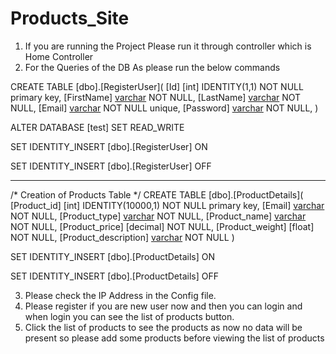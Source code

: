 # Products_Site

1. If you are running the Project Please run it through controller which is Home Controller
2. For the Queries of the DB As please run the below commands

CREATE TABLE [dbo].[RegisterUser](
	[Id] [int] IDENTITY(1,1) NOT NULL primary key,
	[FirstName] [varchar](100) NOT NULL,
	[LastName] [varchar](100) NOT NULL,
	[Email] [varchar](100) NOT NULL unique,
	[Password] [varchar](500) NOT NULL,
)

ALTER DATABASE [test] SET  READ_WRITE 

SET IDENTITY_INSERT [dbo].[RegisterUser] ON 

SET IDENTITY_INSERT [dbo].[RegisterUser] OFF

-----------------------------------------------------------------------------------------
/* Creation of Products Table */
CREATE TABLE [dbo].[ProductDetails](
	[Product_id] [int] IDENTITY(10000,1) NOT NULL primary key,
	[Email] [varchar](100) NOT NULL,
	[Product_type] [varchar](100) NOT NULL,
	[Product_name] [varchar](100) NOT NULL,
	[Product_price] [decimal] NOT NULL,
	[Product_weight] [float] NOT NULL,
	[Product_description] [varchar](500) NOT NULL
)

SET IDENTITY_INSERT [dbo].[ProductDetails] ON 

SET IDENTITY_INSERT [dbo].[ProductDetails] OFF




3. Please check the IP Address in the Config file.
4. Please register if you are new user now and then you can login and when login you can see the list of products button.
5. Click the list of products to see the products as now no data will be present so please add some products before viewing the list of products
